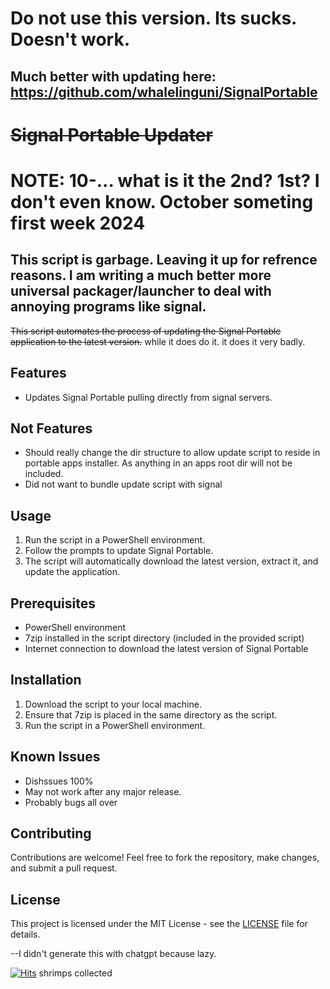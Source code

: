 # Do not use this version. Its sucks. Doesn't work.

## Much better with updating here: https://github.com/whalelinguni/SignalPortable


# ~~Signal Portable Updater~~

# NOTE: 10-... what is it the 2nd? 1st? I don't even know. October someting first week 2024
## This script is garbage. Leaving it up for refrence reasons. I am writing a much better more universal packager/launcher to deal with annoying programs like signal. 



~~This script automates the process of updating the Signal Portable application to the latest version.~~ while it does do it. it does it very badly. 

## Features

- Updates Signal Portable pulling directly from signal servers.

## Not Features
  - Should really change the dir structure to allow update script to reside in portable apps installer. As anything in an apps root dir will not be included.
  - Did not want to bundle update script with signal

## Usage

1. Run the script in a PowerShell environment.
2. Follow the prompts to update Signal Portable.
3. The script will automatically download the latest version, extract it, and update the application.

## Prerequisites

- PowerShell environment
- 7zip installed in the script directory (included in the provided script)
- Internet connection to download the latest version of Signal Portable

## Installation

1. Download the script to your local machine.
2. Ensure that 7zip is placed in the same directory as the script.
3. Run the script in a PowerShell environment.

## Known Issues

  - Dishssues 100%
  - May not work after any major release.
  - Probably bugs all over

## Contributing

Contributions are welcome! Feel free to fork the repository, make changes, and submit a pull request.

## License

This project is licensed under the MIT License - see the [LICENSE](LICENSE) file for details.

--I didn't generate this with chatgpt because lazy.

[![Hits](https://hits.seeyoufarm.com/api/count/incr/badge.svg?url=https%3A%2F%2Fgithub.com%2Fwhalelinguni%2FSignal-Portable&count_bg=%2379C83D&title_bg=%23555555&icon=&icon_color=%23E7E7E7&title=shrimps&edge_flat=false)](https://hits.seeyoufarm.com)
shrimps collected
